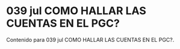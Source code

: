 # 039 jul  COMO HALLAR LAS CUENTAS EN EL PGC?

Contenido para 039 jul  COMO HALLAR LAS CUENTAS EN EL PGC?.
